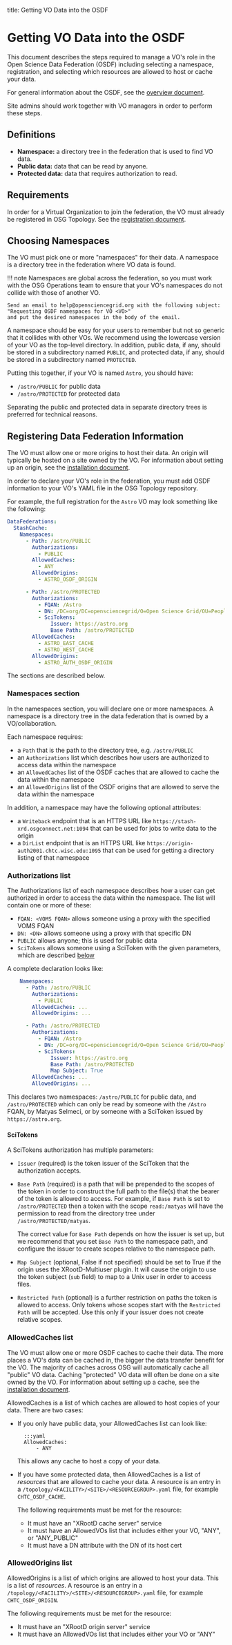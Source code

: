 title: Getting VO Data into the OSDF

Getting VO Data into the OSDF
======================================

This document describes the steps required to manage a VO's role
in the Open Science Data Federation (OSDF) including selecting a namespace, registration,
and selecting which resources are allowed to host or cache your data.

For general information about the OSDF, see the [overview document](overview.md).

Site admins should work together with VO managers in order to perform these steps.


Definitions
-----------

- **Namespace:** a directory tree in the federation that is used to find VO data.
- **Public data:** data that can be read by anyone.
- **Protected data:** data that requires authorization to read.


Requirements
------------

In order for a Virtual Organization to join the federation, the VO must already be registered in OSG Topology.
See the [registration document](../../common/registration.md#registering-virtual-organizations).



Choosing Namespaces
-------------------

The VO must pick one or more "namespaces" for their data.
A namespace is a directory tree in the federation where VO data is found.

!!! note
    Namespaces are global across the federation, so you must work with the OSG Operations team
    to ensure that your VO's namespaces do not collide with those of another VO.
    
    Send an email to help@opensciencegrid.org with the following subject:
    "Requesting OSDF namespaces for VO <VO>"
    and put the desired namespaces in the body of the email.

A namespace should be easy for your users to remember but not so generic that it collides with other VOs.
We recommend using the lowercase version of your VO as the top-level directory.
In addition, public data, if any, should be stored in a subdirectory named `PUBLIC`,
and protected data, if any, should be stored in a subdirectory named `PROTECTED`.

Putting this together, if your VO is named `Astro`, you should have:

- `/astro/PUBLIC` for public data
- `/astro/PROTECTED` for protected data

Separating the public and protected data in separate directory trees is preferred for technical reasons.


Registering Data Federation Information
---------------------------------------

The VO must allow one or more origins to host their data.
An origin will typically be hosted on a site owned by the VO.
For information about setting up an origin, see the [installation document](install-origin.md).

In order to declare your VO's role in the federation,
you must add OSDF information to your VO's YAML file in the OSG Topology repository.

For example, the full registration for the `Astro` VO may look something like the following:

```yaml
DataFederations:
  StashCache:
    Namespaces:
      - Path: /astro/PUBLIC
        Authorizations:
          - PUBLIC
        AllowedCaches:
          - ANY
        AllowedOrigins:
          - ASTRO_OSDF_ORIGIN

      - Path: /astro/PROTECTED
        Authorizations:
          - FQAN: /Astro
          - DN: /DC=org/DC=opensciencegrid/O=Open Science Grid/OU=People/CN=Matyas Selmeci
          - SciTokens:
              Issuer: https://astro.org
              Base Path: /astro/PROTECTED
        AllowedCaches:
          - ASTRO_EAST_CACHE
          - ASTRO_WEST_CACHE
        AllowedOrigins:
          - ASTRO_AUTH_OSDF_ORIGIN

```

The sections are described below.


### Namespaces section

In the namespaces section, you will declare one or more namespaces.
A namespace is a directory tree in the data federation that is owned by a VO/collaboration.

Each namespace requires:
- a `Path` that is the path to the directory tree, e.g. `/astro/PUBLIC`
- an `Authorizations` list which describes how users are authorized to access data within the namespace
- an `AllowedCaches` list of the OSDF caches that are allowed to cache the data within the namespace
- an `AllowedOrigins` list of the OSDF origins that are allowed to serve the data within the namespace

In addition, a namespace may have the following optional attributes:
- a `Writeback` endpoint that is an HTTPS URL like `https://stash-xrd.osgconnect.net:1094`
  that can be used for jobs to write data to the origin
- a `DirList` endpoint that is an HTTPS URL like `https://origin-auth2001.chtc.wisc.edu:1095`
  that can be used for getting a directory listing of that namespace

### Authorizations list

The Authorizations list of each namespace describes how a user can get authorized in order to access the data within the namespace.
The list will contain one or more of these:

- `FQAN: <VOMS FQAN>` allows someone using a proxy with the specified VOMS FQAN
- `DN: <DN>` allows someone using a proxy with that specific DN
- `PUBLIC` allows anyone; this is used for public data
- `SciTokens` allows someone using a SciToken with the given parameters, which are described [below](#scitokens)

A complete declaration looks like:
```yaml
    Namespaces:
      - Path: /astro/PUBLIC
        Authorizations:
          - PUBLIC
        AllowedCaches: ...
        AllowedOrigins: ...

      - Path: /astro/PROTECTED
        Authorizations:
          - FQAN: /Astro
          - DN: /DC=org/DC=opensciencegrid/O=Open Science Grid/OU=People/CN=Matyas Selmeci
          - SciTokens:
              Issuer: https://astro.org
              Base Path: /astro/PROTECTED
              Map Subject: True
        AllowedCaches: ...
        AllowedOrigins: ...
```

This declares two namespaces: `/astro/PUBLIC` for public data, and `/astro/PROTECTED`
which can only be read by someone with the `/Astro` FQAN, by Matyas Selmeci,
or by someone with a SciToken issued by `https://astro.org`.


#### SciTokens

A SciTokens authorization has multiple parameters:

- `Issuer` (required) is the token issuer of the SciToken that the authorization accepts.
  
- `Base Path` (required) is a path that will be prepended to the scopes of the token in order to
  construct the full path to the file(s) that the bearer of the token is allowed to access.
  For example, if `Base Path` is set to `/astro/PROTECTED` then a token with the scope `read:/matyas`
  will have the permission to read from the directory tree under `/astro/PROTECTED/matyas`.

  The correct value for `Base Path` depends on how the issuer is set up, but we recommend that you set
  `Base Path` to the namespace path, and configure the issuer to create scopes relative to the namespace path.

- `Map Subject` (optional, False if not specified) should be set to True if the origin uses the XRootD-Multiuser plugin.
  It will cause the origin to use the token subject (`sub` field) to map to a Unix user in order to access files.

- `Restricted Path` (optional) is a further restriction on paths the token is allowed to access.
  Only tokens whose scopes start with the `Restricted Path` will be accepted.
  Use this only if your issuer does not create relative scopes.


### AllowedCaches list

The VO must allow one or more OSDF caches to cache their data.
The more places a VO's data can be cached in, the bigger the data transfer benefit for the VO.
The majority of caches across OSG will automatically cache all "public" VO data.
Caching "protected" VO data will often be done on a site owned by the VO.
For information about setting up a cache, see the [installation document](install-cache.md).

AllowedCaches is a list of which caches are allowed to host copies of your data.
There are two cases:

- If you only have public data, your AllowedCaches list can look like:

        :::yaml
        AllowedCaches:
            - ANY

   This allows any cache to host a copy of your data.

- If you have some protected data, then AllowedCaches is a list of _resources_ that are allowed to cache your data.
   A resource is an entry in a `/topology/<FACILITY>/<SITE>/<RESOURCEGROUP>.yaml` file,
   for example `CHTC_OSDF_CACHE`.

   The following requirements must be met for the resource:

   - It must have an "XRootD cache server" service
   - It must have an AllowedVOs list that includes either your VO, "ANY", or "ANY_PUBLIC"
   - It must have a DN attribute with the DN of its host cert


### AllowedOrigins list

AllowedOrigins is a list of which origins are allowed to host your data.
This is a list of _resources_.
A resource is an entry in a `/topology/<FACILITY>/<SITE>/<RESOURCEGROUP>.yaml` file,
for example `CHTC_OSDF_ORIGIN`.

The following requirements must be met for the resource:

- It must have an "XRootD origin server" service
- It must have an AllowedVOs list that includes either your VO or "ANY"
